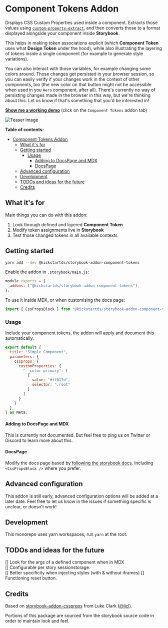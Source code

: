 # Component Tokens Addon

Displays CSS Custom Properties used inside a component. Extracts those values using [`custom-property-extract`](https://github.com/Dschungelabenteuer/custom-property-extract), and then converts those to a format displayed alongside your component inside **Storybook**.

This helps in making token associations explicit (which **Component Token** uses what **Design Token** under the hood), while also illustrating the layering of tokens inside a single component (for example to generate style variations).

You can also interact with those variables, for example changing some colors around. Those changes get persisted in your browser session, so you can easily verify if your changes work in the context of other components, too (the new color on that button might not be accessible when used in you `Hero` component, after all). There's currently no way of persisting changes made in the browser in this way, but we're thinking about this. Let us know if that's something that you'd be interested in!

**[Show me a working demo](https://www.kickstartds.com/storybook/?path=/story/base-content-box--image)** (click on the `Component Tokens` addon tab)

![Teaser image](./docs/teaser.png)

**Table of contents:**

- [Component Tokens Addon](#component-tokens-addon)
  - [What it's for](#what-its-for)
  - [Getting started](#getting-started)
    - [Usage](#usage)
      - [Adding to DocsPage and MDX](#adding-to-docspage-and-mdx)
      - [DocsPage](#docspage)
  - [Advanced configuration](#advanced-configuration)
  - [Development](#development)
  - [TODOs and ideas for the future](#todos-and-ideas-for-the-future)
  - [Credits](#credits)

## What it's for

Main things you can do with this addon:

1. Look through defined and layered **Component Token**
2. Modify token assignments live in **Storybook**
3. Test those changed tokens in all available contexts

## Getting started

```sh
yarn add --dev @kickstartds/storybook-addon-component-tokens
```

Enable the addon in [`.storybook/main.js`](https://storybook.js.org/docs/react/configure/overview#configure-your-storybook-project):

```js
module.exports = {
  addons: ["@kickstartds/storybook-addon-component-tokens"],
};
```

To use it inside MDX, or when customising the docs page:

```js
import { CssPropsBlock } from "@kickstartds/storybook-addon-component-tokens";
```

### Usage

Include your component tokens, the addon will apply and document this automatically.

```jsx
export default {
  title: "Simple Component",
  parameters: {
    cssprops: {
      customProperties: {
        "--color-primary": [
          {
            value: "#ff017d",
            selector: ":root"
          }
        ]
      }
    }
  },
} as Meta;
```

#### Adding to DocsPage and MDX

This is currently not documented. But feel free to ping us on Twitter or Discord to learn more about this.

#### DocsPage

Modify the docs page based by [following the storybook docs](https://storybook.js.org/docs/react/writing-docs/docs-page#remixing-docspage-using-doc-blocks). Including `<CssPropsBlock />` where you prefer.

## Advanced configuration

This addon is still early, advanced configuration options will be added at a later date. Feel free to let us know in the issues if something specific is unclear, or doesn't work!

## Development

This monorepo uses yarn workspaces, run `yarn` at the root.

## TODOs and ideas for the future

[] Look for the args of a defined component when in MDX  
[] Configurable per story sessionstorage.  
[] Better specificity when injecting styles (with & without iframes)
[] Functioning reset button.

## Credits

Based on [storybook-addon-cssprops](https://github.com/ljcl/storybook-addon-cssprops) from Luke Clark ([@ljcl](https://github.com/ljcl)).

Portions of this package are sourced from the storybook source code in order to maintain look and feel.

